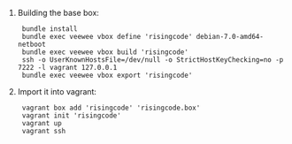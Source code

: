 1. Building the base box:

        bundle install
        bundle exec veewee vbox define 'risingcode' debian-7.0-amd64-netboot
        bundle exec veewee vbox build 'risingcode'
        ssh -o UserKnownHostsFile=/dev/null -o StrictHostKeyChecking=no -p 7222 -l vagrant 127.0.0.1
        bundle exec veewee vbox export 'risingcode'

1. Import it into vagrant:

        vagrant box add 'risingcode' 'risingcode.box'
        vagrant init 'risingcode'
        vagrant up
        vagrant ssh
